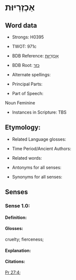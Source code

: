 # אַכְזְרִיּוּת

<!-- Status: S2="NeedsEdits" -->
<!-- Lexica used for edits:   -->

## Word data

* Strongs: H0395

* TWOT: 971c

* BDB Reference: [אַכְזְרִיּוּת](rc://en/bdb/dict/k.bb.ad)

* BDB Root: [כזר](rc://en/bdb/dict/k.bb.aa)

* Alternate spellings:

* Principal Parts:

* Part of Speech:

Noun Feminine

* Instances in Scripture: TBS

## Etymology:

* Related Language glosses:

* Time Period/Ancient Authors:

* Related words:

* Antonyms for all senses:

* Synonyms for all senses:

## Senses

### Sense 1.0:

#### Definition:

#### Glosses:

cruelty; fierceness; 

#### Explanation:

#### Citations:

[Pr 27:4](rc://he/uhb/book/pro/27/4); 


